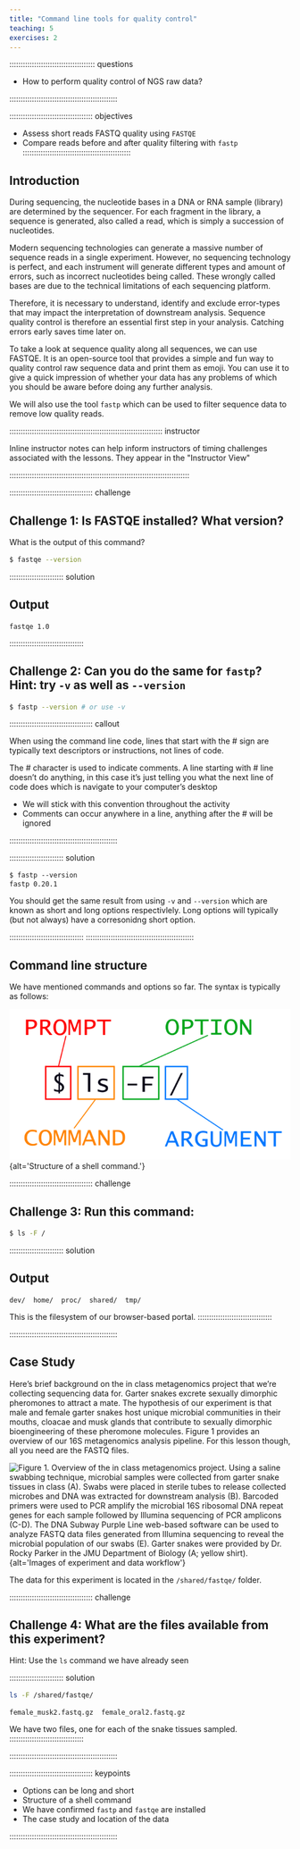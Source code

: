 ```yaml
---
title: "Command line tools for quality control"
teaching: 5
exercises: 2
---
```


:::::::::::::::::::::::::::::::::::::: questions 

- How to perform quality control of NGS raw data?

::::::::::::::::::::::::::::::::::::::::::::::::

::::::::::::::::::::::::::::::::::::: objectives

- Assess short reads FASTQ quality using `FASTQE`
- Compare reads before and after quality filtering with `fastp`
::::::::::::::::::::::::::::::::::::::::::::::::

## Introduction

During sequencing, the nucleotide bases in a DNA or RNA sample (library) are determined by the sequencer. For each fragment in the library, a sequence is generated, also called a read, which is simply a succession of nucleotides.

Modern sequencing technologies can generate a massive number of sequence reads in a single experiment. However, no sequencing technology is perfect, and each instrument will generate different types and amount of errors, such as incorrect nucleotides being called. These wrongly called bases are due to the technical limitations of each sequencing platform.

Therefore, it is necessary to understand, identify and exclude error-types that may impact the interpretation of downstream analysis. Sequence quality control is therefore an essential first step in your analysis. Catching errors early saves time later on.

To take a look at sequence quality along all sequences, we can use FASTQE. It is an open-source tool that provides a simple and fun way to quality control raw sequence data and print them as emoji. You can use it to give a quick impression of whether your data has any problems of which you should be aware before doing any further analysis.

We will also use the tool `fastp` which can be used to filter sequence data to remove low quality reads.

:::::::::::::::::::::::::::::::::::::::::::::::::::::::::::::::::::: instructor

Inline instructor notes can help inform instructors of timing challenges
associated with the lessons. They appear in the "Instructor View"

::::::::::::::::::::::::::::::::::::::::::::::::::::::::::::::::::::::::::::::::

::::::::::::::::::::::::::::::::::::: challenge 

## Challenge 1: Is FASTQE installed? What version?

What is the output of this command?

```bash
$ fastqe --version
```

:::::::::::::::::::::::: solution 

## Output
 
```output
fastqe 1.0
```

:::::::::::::::::::::::::::::::::


## Challenge 2: Can you do the same for `fastp`? Hint: try `-v` as well as `--version` 

```bash
$ fastp --version # or use -v
```
::::::::::::::::::::::::::::::::::::: callout

When using the command line code, lines that start with the # sign are typically text descriptors or instructions, not lines of code.

The # character is used to indicate comments. A line starting with # line doesn’t do anything, in this case it’s just telling you what the next line of code does which is navigate to your computer’s desktop
- We will stick with this convention throughout the activity
- Comments can occur anywhere in a line, anything after the # will be ignored

::::::::::::::::::::::::::::::::::::::::::::::::

:::::::::::::::::::::::: solution 
```output
$ fastp --version
fastp 0.20.1
```

You should get the same result from using `-v` and `--version` which are known as short and long options respectivlely. Long options will typically (but not always) have a corresonidng short option.

:::::::::::::::::::::::::::::::::
::::::::::::::::::::::::::::::::::::::::::::::::




## Command line structure

We have mentioned commands and options so far. The syntax is typically as follows:

![The structure of a typical command line entry.](https://raw.githubusercontent.com/lonsbio/workbench-template/main/shell_command_syntax.swc.svg){alt='Structure of a shell command.'}


::::::::::::::::::::::::::::::::::::: challenge

## Challenge 3: Run this command:

```bash
$ ls -F /
```

:::::::::::::::::::::::: solution

## Output

```output
dev/  home/  proc/  shared/  tmp/
```

This is the filesystem of our browser-based portal.
:::::::::::::::::::::::::::::::::

::::::::::::::::::::::::::::::::::::::::::::::::

## Case Study

Here’s brief background on the in class metagenomics project that we’re collecting sequencing data for. Garter snakes excrete sexually dimorphic pheromones to attract a mate. The hypothesis of our experiment is that male and female garter snakes host unique microbial communities in their mouths, cloacae and musk glands that contribute to sexually dimorphic bioengineering of these pheromone molecules. Figure 1 provides an overview of our 16S metagenomics analysis pipeline. For this lesson though, all you need are the FASTQ files.

![Figure 1. Overview of the in class metagenomics project. Using a saline swabbing technique, microbial samples were collected from garter snake tissues in class (A). Swabs were placed in sterile tubes to release collected microbes and DNA was extracted for downstream analysis (B). Barcoded primers were used to PCR amplify the microbial 16S ribosomal DNA repeat genes for each sample followed by Illumina sequencing of PCR amplicons (C-D). The DNA Subway Purple Line web-based software can be used to analyze FASTQ data files generated from Illumina sequencing to reveal the microbial population of our swabs (E). Garter snakes were provided by Dr. Rocky Parker in the JMU Department of Biology (A; yellow shirt).](https://raw.githubusercontent.com/lonsbio/workbench-template/main/fig1.png){alt='Images of experiment and data workflow'}

The data for this experiment is located in the `/shared/fastqe/` folder.


::::::::::::::::::::::::::::::::::::: challenge

## Challenge 4: What are the files available from this experiment?

Hint: Use the `ls` command we have already seen


:::::::::::::::::::::::: solution

```bash
ls -F /shared/fastqe/
```


```output
female_musk2.fastq.gz  female_oral2.fastq.gz
```

We have two files, one for each of the snake tissues sampled.
:::::::::::::::::::::::::::::::::

::::::::::::::::::::::::::::::::::::::::::::::::



::::::::::::::::::::::::::::::::::::: keypoints 

- Options can be long and short
- Structure of a shell command
- We have confirmed `fastp` and `fastqe` are installed
- The case study and location of the data

::::::::::::::::::::::::::::::::::::::::::::::::

